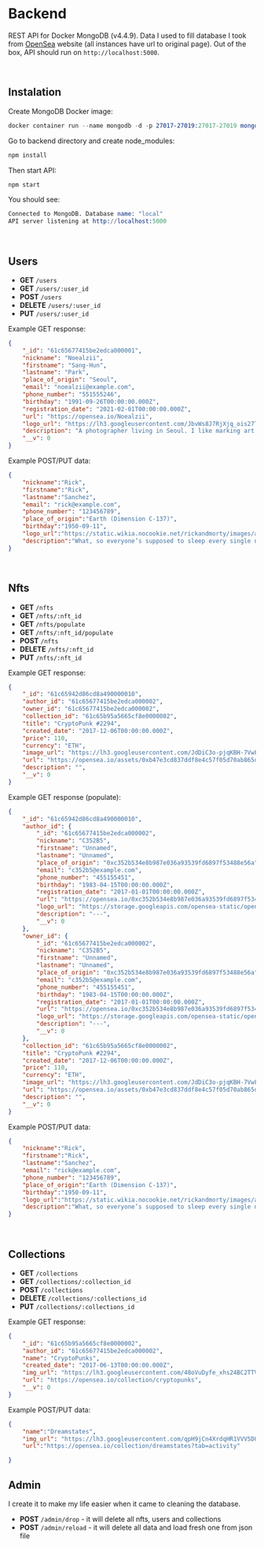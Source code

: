 # Backend

REST API for Docker MongoDB (v4.4.9). Data I used to fill database I took from [OpenSea](https://opensea.io/) website (all instances have url to original page). Out of the box, API should run on ```http://localhost:5000```.

</br>

## Instalation

Create MongoDB Docker image:

```s
docker container run --name mongodb -d -p 27017-27019:27017-27019 mongo:4.4.9
```

Go to backend directory and create node_modules:
```s
npm install
```

Then start API:
```s
npm start
```

You should see:
```s
Connected to MongoDB. Database name: "local"
API server listening at http://localhost:5000
```

</br>

## Users

- **GET** ```/users```
- **GET** ```/users/:user_id```
- **POST** ```/users```
- **DELETE** ```/users/:user_id```
- **PUT** ```/users/:user_id```

Example GET response:
```json
{
    "_id": "61c65677415be2edca000001",
    "nickname": "Noealzii",
    "firstname": "Sang-Hun",
    "lastname": "Park",
    "place_of_origin": "Seoul",
    "email": "noealzii@example.com",
    "phone_number": "551555246",
    "birthday": "1991-09-26T00:00:00.000Z",
    "registration_date": "2021-02-01T00:00:00.000Z",
    "url": "https://opensea.io/Noealzii",
    "logo_url": "https://lh3.googleusercontent.com/JbvWs8J7RjXjq_ois27TEU9L_Z5L_24XZ20uaJJdY2NxIr-K1W9pe-GCU3FQBH6oGpfoOdpoNkPc2gMiUvdFdmwUxeMlKCUJO--k=s0",
    "description": "A photographer living in Seoul. I like marking art through photography.",
    "__v": 0
}
```

Example POST/PUT data:
```json
{
    "nickname":"Rick",
    "firstname":"Rick", 
    "lastname":"Sanchez",
    "email": "rick@example.com",
    "phone_number": "123456789",
    "place_of_origin":"Earth (Dimension C-137)",
    "birthday":"1950-09-11",
    "logo_url":"https://static.wikia.nocookie.net/rickandmorty/images/a/a6/Rick_Sanchez.png/revision/latest/scale-to-width-down/848?cb=20160923150728",
    "description":"What, so everyone’s supposed to sleep every single night now? You realize that nighttime makes up half of all time?"
}
```

</br>

## Nfts

- **GET** ```/nfts```
- **GET** ```/nfts/:nft_id```
- **GET** ```/nfts/populate```
- **GET** ```/nfts/:nft_id/populate```
- **POST** ```/nfts```
- **DELETE** ```/nfts/:nft_id```
- **PUT** ```/nfts/:nft_id```

Example GET response:
```json
{
    "_id": "61c65942d86cd8a490000010",
    "author_id": "61c65677415be2edca000002",
    "owner_id": "61c65677415be2edca000002",
    "collection_id": "61c65b95a5665cf8e0000002",
    "title": "CryptoPunk #2294",
    "created_date": "2017-12-06T00:00:00.000Z",
    "price": 110,
    "currency": "ETH",
    "image_url": "https://lh3.googleusercontent.com/JdDiC3o-pjqKBH-7VwFsL7Uf2MuiPmJUL3_i2yNGg3a3IwiKtMqWJtUX892h2apJxQZs-UGLWclPJZ5VRKM6h4EbkiS3ryA08HUR9w=w600",
    "url": "https://opensea.io/assets/0xb47e3cd837ddf8e4c57f05d70ab865de6e193bbb/2294",
    "description": "",
    "__v": 0
}
```

Example GET response (populate):
```json
{
    "_id": "61c65942d86cd8a490000010",
    "author_id": {
        "_id": "61c65677415be2edca000002",
        "nickname": "C352B5",
        "firstname": "Unnamed",
        "lastname": "Unnamed",
        "place_of_origin": "0xc352b534e8b987e036a93539fd6897f53488e56a",
        "email": "c352b5@example.com",
        "phone_number": "455155451",
        "birthday": "1983-04-15T00:00:00.000Z",
        "registration_date": "2017-01-01T00:00:00.000Z",
        "url": "https://opensea.io/0xc352b534e8b987e036a93539fd6897f53488e56a",
        "logo_url": "https://storage.googleapis.com/opensea-static/opensea-profile/22.png",
        "description": "---",
        "__v": 0
    },
    "owner_id": {
        "_id": "61c65677415be2edca000002",
        "nickname": "C352B5",
        "firstname": "Unnamed",
        "lastname": "Unnamed",
        "place_of_origin": "0xc352b534e8b987e036a93539fd6897f53488e56a",
        "email": "c352b5@example.com",
        "phone_number": "455155451",
        "birthday": "1983-04-15T00:00:00.000Z",
        "registration_date": "2017-01-01T00:00:00.000Z",
        "url": "https://opensea.io/0xc352b534e8b987e036a93539fd6897f53488e56a",
        "logo_url": "https://storage.googleapis.com/opensea-static/opensea-profile/22.png",
        "description": "---",
        "__v": 0
    },
    "collection_id": "61c65b95a5665cf8e0000002",
    "title": "CryptoPunk #2294",
    "created_date": "2017-12-06T00:00:00.000Z",
    "price": 110,
    "currency": "ETH",
    "image_url": "https://lh3.googleusercontent.com/JdDiC3o-pjqKBH-7VwFsL7Uf2MuiPmJUL3_i2yNGg3a3IwiKtMqWJtUX892h2apJxQZs-UGLWclPJZ5VRKM6h4EbkiS3ryA08HUR9w=w600",
    "url": "https://opensea.io/assets/0xb47e3cd837ddf8e4c57f05d70ab865de6e193bbb/2294",
    "description": "",
    "__v": 0
}
```

Example POST/PUT data:
```json
{
    "nickname":"Rick",
    "firstname":"Rick", 
    "lastname":"Sanchez",
    "email": "rick@example.com",
    "phone_number": "123456789",
    "place_of_origin":"Earth (Dimension C-137)",
    "birthday":"1950-09-11",
    "logo_url":"https://static.wikia.nocookie.net/rickandmorty/images/a/a6/Rick_Sanchez.png/revision/latest/scale-to-width-down/848?cb=20160923150728",
    "description":"What, so everyone’s supposed to sleep every single night now? You realize that nighttime makes up half of all time?"
}
```

</br>

## Collections

- **GET** ```/collections```
- **GET** ```/collections/:collection_id```
- **POST** ```/collections```
- **DELETE** ```/collections/:collections_id```
- **PUT** ```/collections/:collections_id```

Example GET response:
```json
{
    "_id": "61c65b95a5665cf8e0000002",
    "author_id": "61c65677415be2edca000002",
    "name": "CryptoPunks",
    "created_date": "2017-06-13T00:00:00.000Z",
    "img_url": "https://lh3.googleusercontent.com/48oVuDyfe_xhs24BC2TTVcaYCX7rrU5mpuQLyTgRDbKHj2PtzKZsQ5qC3xTH4ar34wwAXxEKH8uUDPAGffbg7boeGYqX6op5vBDcbA=h600",
    "url": "https://opensea.io/collection/cryptopunks",
    "__v": 0
}
```

Example POST/PUT data:
```json
{
    "name":"Dreamstates",
    "img_url": "https://lh3.googleusercontent.com/qpH9jCn4XrdqHR1VVV5D01Y8MPFyWCo6-lHck-y2hX3hW1Pu13jz4xmDss6ZfGqjmUDgeirwJ1CqXuut7f_PX4CGio9eNRV4bsOP=h600",
    "url":"https://opensea.io/collection/dreamstates?tab=activity"

}
```

## Admin

I create it to make my life easier when it came to cleaning the database.

- **POST** ```/admin/drop``` - it will delete all nfts, users and collections 
- **POST** ```/admin/reload``` - it will delete all data and load fresh one from json file
